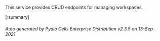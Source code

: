 






This service provides CRUD endpoints for managing workspaces.

[:summary]

###### Auto generated by Pydio Cells Enterprise Distribution v2.3.5 on 13-Sep-2021

